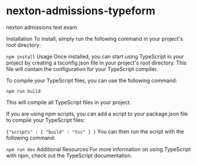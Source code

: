 # nexton-admissions-typeform
nexton admissions test exam

Installation
To install, simply run the following command in your project's root directory:

```npm install```
Usage
Once installed, you can start using TypeScript in your project by creating a tsconfig.json file in your project's root directory. This file will contain the configuration for your TypeScript compiler.

To compile your TypeScript files, you can use the following command:

```npm run build```

This will compile all TypeScript files in your project.

If you are using npm scripts, you can add a script to your package.json file to compile your TypeScript files:



```{"scripts" : { "build" : "tsc" } }```
You can then run the script with the following command:


```npm run dev```
Additional Resources
For more information on using TypeScript with npm, check out the TypeScript documentation.




